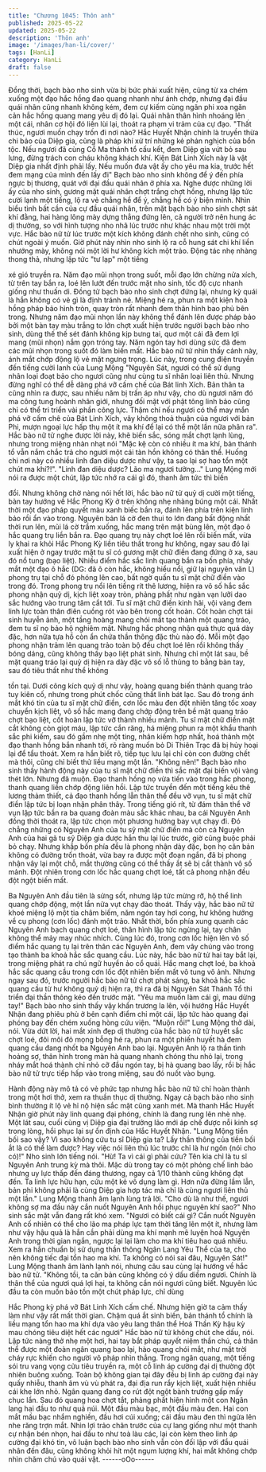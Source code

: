```yaml
---
title: "Chương 1045: Thôn anh"
published: 2025-05-22
updated: 2025-05-22
description: 'Thôn anh'
image: '/images/han-li/cover/'
tags: [HanLi]
category: HanLi
draft: false
---
```


Đồng thời, bạch bào nho sinh vừa bị bức phải xuất hiện, cũng từ
xa chém xuống một đạo hắc hồng đao quang nhanh như ánh
chớp, nhưng đại đầu quái nhân cũng nhanh không kém, đem cự
kiếm cùng ngân phi xoa ngăn cản hắc hồng quang mang yêu dị
đó lại.
Quái nhân thân hình nhoáng lên một cái, nhân cơ hội đó liền lùi
lại, thoát ra phạm vi trảm của cự đạo.
"Thất thúc, ngươi muốn chạy trốn đi nơi nào? Hắc Huyết Nhận
chính là truyền thừa chi bảo của Diệp gia, cũng là pháp khí xử trí
những kẻ phản nghịch của bổn tộc. Nếu ngươi đã cùng Cổ Ma
thánh tổ cấu kết, đem Diệp gia vứt bỏ sau lưng, đừng trách con
cháu không khách khí. Kiện Bát Linh Xích này là vật Diệp gia nhất
định phải lấy. Nếu muốn đưa vật ấy cho yêu ma kia, trước hết
đem mạng của mình đến lấy đi" Bạch bào nho sinh không để ý
đến phía ngực bị thương, quát với đại đầu quái nhân ở phía xa.
Nghe được những lời ấy của nho sinh, gương mặt quái nhân chợt
trắng chợt hồng, nhưng lập tức cười lạnh một tiếng, lộ ra vẻ
chẳng hề để ý, chẳng hề có ý biện minh.
Nhìn biểu tình bất cần của cự đầu quái nhân, trên mặt bạch bào
nho sinh chợt sát khí đằng, hai hàng lông mày dựng thẳng đứng
lên, cả người trở nên hung ác dị thường, so với hình tượng nho
nhã lúc trước như khác nhau một trời một vực.
Hắc bào nữ tử lúc trước một kích không đánh chết nho sinh, cũng
có chút ngoài ý muốn. Giờ phút này nhìn nho sinh lộ ra cỗ hung
sát chi khí liền nhướng mày, không nói một lời hư không kích một
trảo.
Động tác nhẹ nhàng thong thả, nhưng lập tức "tư lạp" một tiếng

xé gió truyền ra.
Năm đạo mũi nhọn trong suốt, mỗi đạo lớn chừng nửa xích, từ
trên tay bắn ra, loé lên lướt đến trước mặt nho sinh, tốc độ cực
nhanh giống như thuấn di.
Đồng tử bạch bào nho sinh chợt đứng lại, nhưng kỳ quái là hắn
không có vẻ gì là định tránh né. Miệng hé ra, phun ra một kiện
hoả hồng pháp bảo hình tròn, quay tròn rất nhanh đem thân hình
bao phủ bên trong.
Nhưng năm đạo mũi nhọn lần này không thể đánh lên được pháp
bảo bởi một bàn tay màu trắng to lớn chợt xuất hiện trước người
bạch bào nho sinh, dùng thế thế sét đánh không kịp bưng tai, quơ
một cái đã đem lợi mang (mũi nhọn) nắm gọn tróng tay. Năm
ngón tay hơi dùng sức đã đem các mũi nhọn trong suốt đó làm
biến mất.
Hắc bào nữ tử nhìn thấy cảnh này, ánh mắt chớp động lộ vẻ mặt
ngưng trọng.
Lúc này, trong cung điện truyền đến tiếng cười lanh của Lung
Mộng "Nguyên Sát, ngươi có thể sử dụng nhân loại đoạt bảo cho
ngươi cũng như cùng tu sĩ nhân loại liên thủ. Nhưng đừng nghĩ có
thể dễ dàng phá vỡ cấm chế của Bát linh Xích. Bản thân ta cũng
nhìn ra được, sau nhiều năm bị trấn áp như vậy, cho dù ngươi
năm đó ma công tung hoành nhân giới, nhưng đối mặt với phật
tông linh bảo cũng chỉ có thể tri triển vài phần công lực. Thậm chí
nếu ngươi có thể may mắn phá vỡ cấm chê của Bát Linh Xích,
vây không thoả thuận của ngươi với bản Phi, mượn ngoại lực hấp
thụ một ít ma khí để lại có thể một lần nữa phân ra".
Hắc bào nữ tử nghe được lời này, khẽ biến sắc, sóng mắt chợt
lạnh lùng, nhưng trong miệng nhàn nhạt nói "Mặc kệ còn có nhiều
ít ma khí, bản thánh tổ vẫn nắm chắc trả cho ngươi một cái tàn
hồn không có thân thể. Huống chi nơi này có nhiều linh đan diệu
dược như vậy, ta sao lại sợ hao tổn một chút ma khí?!".
"Linh đan diệu dược? Lão ma ngươi tưởng…" Lung Mộng mới nói
ra được một chút, lập tức nhớ ra cái gì đó, thanh âm tức thì biến

đổi.
Nhưng không chờ nàng nói hết lời, hắc bào nữ tử quỷ dị cười một
tiếng, bàn tay hướng về Hắc Phong Kỳ ở trên không nhẹ nhàng
búng một cái.
Nhất thời một đạo pháp quyết màu xanh biếc bắn ra, đánh lên
phía trên kiện linh bảo rồi ẩn vào trong.
Nguyên bản lá cờ đen thui to lớn đang bất động nhất thời run lên,
mũi lá cờ trầm xuống, hắc mang trên mặt bùng lên, một đạo ô hắc
quang trụ liền bắn ra.
Đạo quang trụ này chợt loé lên rồi biến mất, vừa ly khai ra khỏi
Hắc Phong Kỳ liền tiêu thất trong hư không, ngay sau đó lại xuất
hiện ở ngay trước mặt tu sĩ có gương mặt chữ điền đang đứng ở
xa, sau đó nổ tung (bạo liệt).
Nhiều điểm hắc sắc linh quang bắn ra bốn phía, nháy mắt một
đạo ô hắc (DG: đã ô còn hắc, không hiểu nổi, giữ lại nguyên văn
L) phong trụ tại chỗ đó phóng lên cao, bất ngờ quấn tu sĩ mặt chữ
điền vào trong đó.
Trong phong trụ nổi lên tiếng rít thê lương, hiện ra vô số hắc sắc
phong nhận quỷ dị, kịch liệt xoay tròn, phảng phất như ngàn vạn
lưỡi dao sắc hướng vào trung tâm cắt tới.
Tu sĩ mặt chữ điền kinh hãi, vội vàng đem linh lực toàn thân điên
cuồng rót vào bên trong cốt hoàn.
Cốt hoàn chợt tái sinh huyễn ảnh, một tầng hoàng mang chói mắt
tạo thành một quang tráo, đem tu sĩ nọ bảo hộ nghiêm mật.
Nhưng hắc phong nhận quả thực quá dày đặc, hơn nữa tựa hồ
còn ẩn chứa thần thông đặc thù nào đó. Mỗi một đạo phong nhận
trảm lên quang trảo toàn bộ đều chợt loé lên rồi không thấy bóng
dáng, cũng không thấy bạo liệt phát sinh.
Nhưng chỉ một lát sau, bề mặt quang tráo lại quỷ dị hiện ra dày
đặc vô số lỗ thủng to bằng bàn tay, sau đó tiêu thất như thể không

tồn tại.
Dưới công kích quỷ dị như vậy, hoàng quang biến thành quang
trảo tuy kiên cố, nhưng trong phút chốc cũng thất linh bát lạc. Sau
đó trong ánh mắt khó tin của tu sĩ mặt chữ điền, cơn lốc màu đen
đột nhiên tăng tốc xoay chuyển kịch liệt, vô số hắc mang đang
chớp động trên bề mặt quang tráo chợt bạo liệt, cốt hoàn lập tức
vỡ thành nhiều mảnh.
Tu sĩ mặt chữ điền mặt cắt không còn giọt máu, lập tức cắn răng,
há miệng phun ra một khẩu thanh sắc phi kiếm, sau đó gầm nhẹ
một ting, nhân kiếm hợp nhất, hoá thành một đạo thanh hồng bắn
nhanh tới, rõ ràng muốn bỏ Di Thiên Trạc đã bị hủy hoại lại để tẩu
thoát. Xem ra hắn biết rõ, tiếp tục lưu lại chỉ còn con đường chết
mà thôi, cũng chỉ biết thử liều mạng một lần.
"Không nên!" Bạch bào nho sinh thấy hành động này của tu sĩ
mặt chữ điền thì sắc mặt đại biến vội vàng thét lớn.
Nhưng đã muộn.
Đạo thanh hồng nọ vừa tiến vào trong hắc phong, thanh quang
liền chớp động liên hồi. Lập tức truyền đến một tiếng kêu thê
lương thảm thiết, cả đạo thanh hồng lẫn thân thể đều vỡ vụn, tu
sĩ mặt chữ điền lập tức bị loạn nhận phân thây.
Trong tiếng gió rít, từ đám thân thể vỡ vụn lập tức bắn ra ba
quang đoàn màu sắc khác nhau, ba cái Nguyên Anh đồng thời
thoát ra, lập tức chọn một phương hướng bay vụt chạy đi.
Đó chẳng những có Nguyên Anh của tu sỹ mặt chữ điền mà còn
cả Nguyên Anh của hai gã tu sỹ Diệp gia được hắn thu lại lúc
trước, giờ cũng buộc phải bỏ chạy.
Nhưng khắp bốn phía đều là phong nhận dày đặc, bọn họ căn
bản không có đường trốn thoát, vừa bay ra được một đoạn ngắn,
đã bị phong nhận vây lại một chỗ, mắt thường cũng có thể thấy ắt
sẽ bị cắt thành vô số mảnh. Đột nhiên trong cơn lốc hắc quang
chợt loé, tất cả phong nhận đều đột ngột biến mất.

Ba Nguyên Anh đầu tiên là sửng sốt, nhưng lập tức mừng rỡ, hộ
thể linh quang chớp động, một lần nữa vụt chạy đào thoát.
Thấy vậy, hắc bào nữ tử khoé miệng lộ một tia châm biếm, năm
ngón tay hơi cong, hư không hướng về cụ phong (cơn lốc) đánh
một trảo.
Nhất thời, bốn phía xung quanh các Nguyên Anh bạch quang
chợt loé, thân hình lập tức ngừng lại, tay chân không thể mảy
may nhúc nhích. Cùng lúc đó, trong cơn lốc hiện lên vô số điểm
hắc quang tụ lại trên thân các Nguyên Anh, đem vây chúng vào
trong tạo thành ba khoả hắc sắc quang cầu.
Lúc này, hắc bào nữ tử hai tay bắt lại, trong miệng phát ra chú
ngữ huyền ảo cổ quái.
Hắc mang chợt loé, ba khoả hắc sắc quang cầu trong cơn lốc đột
nhiên biến mất vô tung vô ảnh.
Nhưng ngay sau đó, trước người hắc bào nữ tử chợt phát sáng,
ba khoả hắc sắc quang cầu từ hư không quỷ dị hiện ra, thì ra đã
bị Nguyên Sát Thánh Tổ thi triển đại thần thông kéo đến trước
mặt.
"Yêu ma muốn làm cái gì, mau dừng tay!" Bạch bào nho sinh thấy
vậy khẩn trương la lên, vội hướng Hắc Huyết Nhận đang phiêu
phù ở bên cạnh điểm chỉ một cái, lập tức hào quang đại phóng
bay đến chém xuống hòng cứu viện.
"Muộn rồi!" Lung Mộng thở dài, nói.
Vừa dứt lời, hai mắt xinh đẹp dị thường của hắc bào nữ tử huyết
sắc chợt loé, đôi môi đỏ mọng bỗng hé ra, phun ra một phiến
huyết hà đem quang cầu đang nhốt ba Nguyên Anh bao lại.
Nguyên Anh lộ ra thần tình hoảng sợ, thân hình trong màn hà
quang nhanh chóng thu nhỏ lại, trong nháy mắt hoá thành chỉ nhỏ
cỡ đầu ngón tay, bị hà quang bao lấy, rồi bị hắc bào nữ tử trực
tiếp hấp vào trong miệng, sau đó nuốt vào bụng.

Hành động này mô tả có vẻ phức tạp nhưng hắc bào nữ tử chỉ
hoàn thành trong một hơi thở, xem ra thuần thục dị thường.
Ngay cả bạch bào nho sinh bình thường ít lộ vẻ hỉ nộ hiện sắc
mặt cũng xanh mét.
Mà thanh Hắc Huyết Nhận giờ phút này linh quang đại phóng,
chính là đang rung lên nhè nhẹ. Một lát sau, cuối cùng vị Diệp gia
đại trưởng lão mới áp chế được nỗi kinh sợ trong lòng, hồi phục
lại sự ổn định của Hắc Huyết Nhận.
"Lung Mộng tiền bối sao vậy? Vì sao không cứu tu sĩ Diệp gia ta?
Lấy thần thông của tiền bối ắt là có thể làm được? Hay việc nói
liên thủ lúc trước chỉ là hư ngôn (nói cho có)!" Nho sinh lớn tiếng
nói.
"Hừ! Ta vì cái gì phải cứu? Tên kia chỉ là tu sĩ Nguyên Anh trung
kỳ mà thôi. Mặc dù trong tay có một phỏng chế linh bảo nhưng uy
lực thấp đến đáng thương, ngay cả 1/10 thành cũng không đạt
đến. Ta linh lực hữu hạn, cứu một kẻ vô dụng làm gì. Hơn nữa
đừng lầm lẫn, bản phi không phải là cùng Diệp gia hợp tác mà chỉ
là cùng ngươi liên thủ một lần." Lung Mộng thanh âm lạnh lùng trả
lời.
"Cho dù là như thế, ngươi không sợ ma đầu này cắn nuốt Nguyên
Anh hồi phục nguyên khí sao?" Nho sinh sắc mặt vẫn đang rất
khó xem.
"Ngươi có biết cái gì? Cắn nuốt Nguyên Anh cố nhiên có thể cho
lão ma pháp lực tạm thời tăng lên một ít, nhưng làm như vậy hậu
quả là hắn cần phải dùng ma khí mạnh mẽ luyện hoá Nguyên Anh
trong thời gian ngắn, ngược lại lại làm cho ma khí tiêu hao quá
nhiều. Xem ra hắn chuẩn bị sử dụng thần thông Ngân Lang Yêu
Thể của ta, cho nên không tiếc đại tổn hao ma khí. Ta không có
nói sai đâu, Nguyên Sát!" Lung Mộng thanh âm lành lạnh nói,
nhưng câu sau cùng lại hướng về hắc bào nữ tử.
"Không tồi, ta căn bản cũng không có ý dấu diếm ngươi. Chính là
thân thể của ngươi quá lợi hại, ta không cần nói ngươi cũng biết.
Nguyên lúc đầu ta còn muốn bảo tồn một chút pháp lực, chỉ dùng

Hắc Phong kỳ phá vỡ Bát Linh Xích cấm chế. Nhưng hiện giờ ta
cảm thấy làm như vậy rất mất thời gian. Chậm quá ắt sinh biến,
bản thánh tổ chính là liều mạng tổn hao ma khí dựa vào yêu lang
thân thể Hoá Thần Kỳ hậu kỳ mau chóng tiêu diệt hết các ngươi"
Hắc bào nữ tử không chút che dấu, nói.
Lập tức nàng thở nhẹ một hơi, hai tay bắt pháp quyết niệm thần
chú, cả thân thể được một đoàn ngân quang bao lại, hào quang
chói mắt, như mặt trời cháy rực khiến cho người vô pháp nhìn
thẳng.
Trong ngân quang, một tiếng sói tru vang vọng cửu tiêu truyền ra,
một cỗ linh áp cường đại dị thường đột nhiên buông xuống.
Toàn bộ không gian tại đây đều bị linh áp cường đại này quấy
nhiễu, thanh âm vù vù phát ra, đại địa run rẩy kịch liệt, xuất hiện
nhiều cái khe lớn nhỏ.
Ngân quang đang co rút đột ngột bành trướng gấp mấy chục lần.
Sau đó quang hoa chợt tắt, phảng phất hiện hình một con Ngân
lang hai đầu to như quả núi.
Một đầu màu bạc, một đầu màu đen. Hai con mắt mầu bạc nhắm
nghiền, đầu hơi cúi xuống; cái đầu màu đen thì ngửa lên nhe răng
trợn mắt.
Nhìn lợi trảo chân trước của cự lang giống như một thanh cự
nhận bén nhọn, hai đầu to như toà làu các, lại còn kèm theo linh
áp cường đại khó tin, vô luận bạch bào nho sinh vẫn còn đối lập
với đầu quái nhân đến đâu, cũng không khỏi hít một ngụm lượng
khí, hai mắt không chớp nhìn chăm chú vào quái vật.
------oOo------
